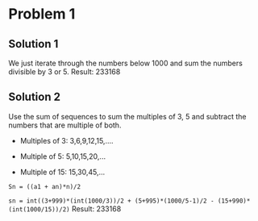 
# Problem 1

## Solution 1

We just iterate through the numbers below 1000 and sum the numbers divisible by 3 or 5.
Result: 233168

## Solution 2

Use the sum of sequences to sum the multiples of 3, 5 and subtract the numbers that are multiple of both. 

* Multiples of 3: 3,6,9,12,15,....

* Multiple of 5: 5,10,15,20,...

* Multiple of 15: 15,30,45,...

`Sn = ((a1 + an)*n)/2`

`sn = int((3+999)*(int(1000/3))/2 + (5+995)*(1000/5-1)/2 - (15+990)*(int(1000/15))/2)`
Result: 233168